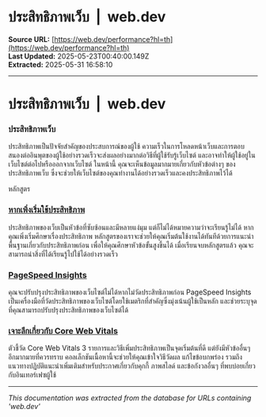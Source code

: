 # ประสิทธิภาพเว็บ  |  web.dev

**Source URL:** [https://web.dev/performance?hl=th](https://web.dev/performance?hl=th)  
**Last Updated:** 2025-05-23T00:40:00.149Z  
**Extracted:** 2025-05-31 16:58:10

---

# ประสิทธิภาพเว็บ  |  web.dev

### ประสิทธิภาพเว็บ

ประสิทธิภาพเป็นปัจจัยสําคัญของประสบการณ์ของผู้ใช้ ความเร็วในการโหลดหน้าเว็บและการตอบสนองต่ออินพุตของผู้ใช้อย่างรวดเร็วจะส่งผลอย่างมากต่อวิธีที่ผู้ใช้รับรู้เว็บไซต์ และอาจทำให้ผู้ใช้อยู่ในเว็บไซต์ต่อไปหรือออกจากเว็บไซต์ ในหน้านี้ คุณจะเห็นข้อมูลมากมายเกี่ยวกับหัวข้อต่างๆ ของประสิทธิภาพเว็บ ซึ่งจะช่วยให้เว็บไซต์ของคุณทำงานได้อย่างรวดเร็วและคงประสิทธิภาพไว้ได้

หลักสูตร

### [หากเพิ่งเริ่มใช้ประสิทธิภาพ](https://web.dev/learn/performance?hl=th)

ประสิทธิภาพของเว็บเป็นหัวข้อที่ซับซ้อนและมีหลายแง่มุม แต่ก็ไม่ได้หมายความว่าจะเรียนรู้ไม่ได้ หากคุณเพิ่งเริ่มศึกษาเรื่องประสิทธิภาพ หลักสูตรของเราจะช่วยให้คุณเริ่มต้นใช้งานได้ทันทีด้วยการแนะนําพื้นฐานเกี่ยวกับประสิทธิภาพก่อน เพื่อให้คุณศึกษาหัวข้อขั้นสูงขึ้นได้ เมื่อเรียนจบหลักสูตรแล้ว คุณจะสามารถนําสิ่งที่ได้เรียนรู้ไปใช้ได้อย่างรวดเร็ว

### [PageSpeed Insights](https://pagespeed.web.dev/?hl=th)

คุณจะปรับปรุงประสิทธิภาพของเว็บไซต์ไม่ได้หากไม่วัดประสิทธิภาพก่อน PageSpeed Insights เป็นเครื่องมือที่วัดประสิทธิภาพของเว็บไซต์โดยใช้เมตริกที่สําคัญซึ่งมุ่งเน้นผู้ใช้เป็นหลัก และช่วยระบุจุดที่คุณสามารถปรับปรุงประสิทธิภาพของเว็บไซต์ได้

### [เจาะลึกเกี่ยวกับ Core Web Vitals](https://web.dev/explore/learn-core-web-vitals?hl=th)

ตัวชี้วัด Core Web Vitals 3 รายการและวิธีเพิ่มประสิทธิภาพเป็นจุดเริ่มต้นที่ดี แต่ยังมีหัวข้ออื่นๆ อีกมากมายที่ควรทราบ คอลเล็กชันเนื้อหานี้จะช่วยให้คุณเข้าใจวิธีวัดผล แก้ไขข้อบกพร่อง รวมถึงแนวทางปฏิบัติแนะนำเพิ่มเติมสำหรับประกาศเกี่ยวกับคุกกี้ ภาพสไลด์ และข้อกังวลอื่นๆ ที่พบบ่อยเกี่ยวกับอินเทอร์เฟซผู้ใช้

---

*This documentation was extracted from the database for URLs containing 'web.dev'*
